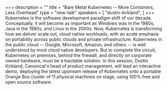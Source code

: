+++
description = ""
title = "Bare Metal Kubernetes -- More Containers, Less Overhead"
type = "new-talk"
speakers = [
        "dustin-kirkland",
]
+++
Kubernetes is the software development paradigm shift of our decade.
Conceptually, it will become as important as Windows was in the 1980s,
Java in the 1990s, and Linux in the 2000s.
Now, Kubernetes is transforming how we deliver scale out,
cloud native workloads, with an acute emphasis on portability across
public clouds and private infrastructure.
Kubernetes in the public cloud -- Google, Microsoft, Amazon,
and others -- is well understood by most cloud native
developers. But to complete the circuit, Kubernetes on premises,
behind the firewall, and directly on corporate owned hardware, must be
a tractable solution.
In this session, Dustin Kirkland, Canonical's head of product management,
will lead an interactive demo, deploying the latest upstream release of Kubernetes
onto a portable Orange Box cluster of 11 physical machines on stage,
using 100% free and open source software.